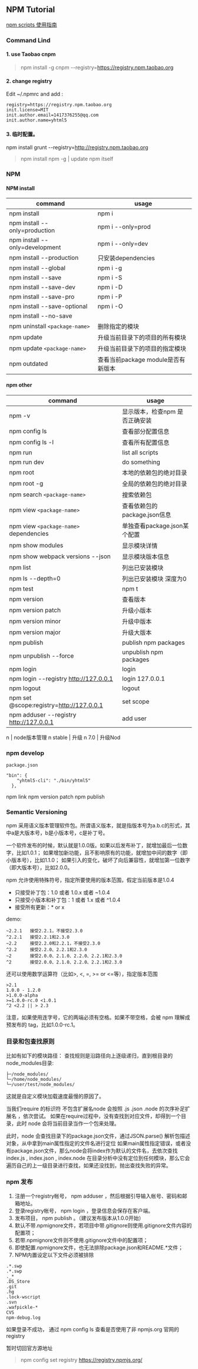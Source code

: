 ## NPM Tutorial

[npm scripts 使用指南][npm-script-ruan]

### Command Lind

#### 1. use Taobao cnpm
> npm install -g cnpm --registry=https://registry.npm.taobao.org

#### 2. change registry

Edit ~/.npmrc and add :

````
registry=https://registry.npm.taobao.org
init.license=MIT
init.author.email=1417376255@qq.com
init.author.name=yhtml5
````

#### 3. 临时配置。

npm install grunt --registry=http://registry.npm.taobao.org

> npm install npm -g  | update npm itself

### NPM 

#### NPM install

command|usage
---|---
npm install | npm i 
npm install --only=production | npm i --only=prod
npm install --only=development | npm i --only=dev
npm install --production | 只安装dependencies
npm install --global | npm i -g
npm install --save | npm i -S
npm install --save-dev | npm i -D
npm install --save-pro | npm i -P
npm install --save-optional | npm i -O
npm install --no-save | 
npm uninstall `<package-name>` | 删除指定的模块
npm update | 升级当前目录下的项目的所有模块
npm update `<package-name>` | 升级当前目录下的项目的指定模块
npm outdated | 查看当前package module是否有新版本

#### npm other

command|usage
---|---
npm -v | 显示版本，检查npm 是否正确安装
npm config ls | 查看部分配置信息
npm config ls -l | 查看所有配置信息
npm run | list all scripts
npm run dev | do something
npm root | 本地的依赖包的绝对目录
npm root -g | 全局的依赖包的绝对目录
npm search `<package-name>` | 搜索依赖包
npm view `<package-name>` | 查看依赖包的package.json信息
npm view `<package-name>` dependencies | 单独查看package.json某个配置
npm show modules | 显示模块详情
npm show webpack versions --json | 显示模块版本信息
npm list | 列出已安装模块
npm ls --depth=0 | 列出已安装模块 深度为0  
npm test | npm t
npm version | 查看版本
npm version patch | 升级小版本
npm version minor | 升级中版本
npm version major | 升级大版本
npm publish | publish npm packages
npm unpublish --force | unpublish npm packages
npm login | login
npm login --registry http://127.0.0.1 | login 127.0.0.1
npm logout | logout
npm set @scope:registry=http://127.0.0.1 | set scope
npm adduser --registry http://127.0.0.1 | add user

n | node版本管理
n stable | 升级
n 7.0 | 升级Nod

### npm develop

```
package.json 

"bin": {
    "yhtml5-cli": "./bin/yhtml5"
  },
```
npm link 
npm version patch 
npm publish

### Semantic Versioning

npm 采用语义版本管理软件包。所谓语义版本，就是指版本号为a.b.c的形式，其中a是大版本号，b是小版本号，c是补丁号。

一个软件发布的时候，默认就是1.0.0版。如果以后发布补丁，就增加最后一位数字，比如1.0.1；
如果增加新功能，且不影响原有的功能，就增加中间的数字（即小版本号），比如1.1.0；
如果引入的变化，破坏了向后兼容性，就增加第一位数字（即大版本号），比如2.0.0。

npm 允许使用特殊符号，指定所要使用的版本范围，假定当前版本是1.0.4

* 只接受补丁包：1.0 或者 1.0.x 或者 ~1.0.4
* 只接受小版本和补丁包：1 或者 1.x 或者 ^1.0.4
* 接受所有更新：* or x

demo:

```
~2.2.1   接受2.2.1，不接受2.3.0
^2.2.1   接受2.2.1和2.3.0
~2.2     接受2.2.0和2.2.1，不接受2.3.0
^2.2     接受2.2.0、2.2.1和2.3.0
~2       接受2.0.0、2.1.0、2.2.0、2.2.1和2.3.0
^2       接受2.0.0、2.1.0、2.2.0、2.2.1和2.3.0
```

还可以使用数学运算符（比如>, <, =, >= or <=等），指定版本范围
```
>2.1
1.0.0 - 1.2.0
>1.0.0-alpha
>=1.0.0-rc.0 <1.0.1
^2 <2.2 || > 2.3
```
注意，如果使用连字号，它的两端必须有空格。如果不带空格，会被 npm 理解成预发布的 tag，比如1.0.0-rc.1。

### 目录和包查找原则

比如有如下的模块路径： 查找规则是沿路径向上逐级递归，直到根目录的node_modules目录:
```
├─/node_modules/
└─/home/node_modules/
└─/user/test/node_modules/
```
这就是自定义模块加载速度最慢的原因了。

当我们require 的标识符 不包含扩展名node 会按照 .js .json .node 的次序补足扩展名 ，依次尝试。
如果在require过程中，没有查找到对应文件，却得到一个目录，此时 node 会将当前目录当作一个包来处理。

此时，node 会查找目录下的package.json文件，通过JSON.parse() 解析包描述对象，从中拿到main属性指定的文件名进行定位
如果main属性指定错误，或者没有package.json文件，那么node会将index作为默认的文件名，去依次查找index.js , index.json , index.node
在目录分析中没有定位到任何模块，那么它会遍历自己的上一级目录进行查找，如果还没找到，抛出查找失败的异常。

### npm 发布

1. 注册一个registry帐号， npm adduser ，然后根据引导输入帐号、密码和邮箱地址。
2. 登录registry帐号， npm login ，登录信息会保存在客户端。
3. 发布项目， npm publish 。（建议发布版本从1.0.0开始）
4. 默认不带.npmignore文件，若项目中带.gitignore则使用.gitignore文件内容的配置项；
5. 若带.npmignore文件则不使用.gitignore文件中的配置项；
6. 即使配置.npmignore文件，也无法排除package.json和README.*文件；
7. NPM内置设定以下文件必须被排除

```
.*.swp
.*.swp
._*
.DS_Store
.git
.hg
.lock-wscript
.svn
.wafpickle-*
CVS
npm-debug.log
```

如果登录不成功，
通过 npm config ls 查看是否使用了非 npmjs.org 官网的 registry

暂时切回官方源地址
> npm config set registry https://registry.npmjs.org/

[npm-script-ruan]:http://www.ruanyifeng.com/blog/2016/10/npm_scripts.htmls
[shorthands-and-other-cli-niceties]:https://docs.npmjs.com/misc/config#shorthands-and-other-cli-niceties


